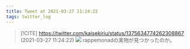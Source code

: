 ```yaml
---
title: Tweet at 2021-03-27 11:24:22
tags: twitter_log
---
```


> [!CITE] https://twitter.com/kaisekiriu/status/1375634774262308867 (2021-03-27 11:24:22)
> ![](https://twitter.com/kaisekiriu/status/1375634774262308867)
> rappemonadの実物が見つかったのか。
